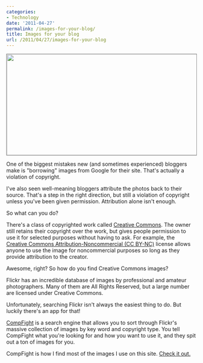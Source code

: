```yaml
---
categories:
- Technology
date: '2011-04-27'
permalink: /images-for-your-blog/
title: Images for your blog
url: /2011/04/27/images-for-your-blog
---
```


<img src="https://gomakethings.com/wp-content/uploads/2011/04/compfight-560x268.png" alt="" title="compfight" width="560" height="268" class="aligncenter size-medium wp-image-532" style="border: 1px solid #808080;" />

One of the biggest mistakes new (and sometimes experienced) bloggers make is "borrowing" images from Google for their site. That's actually a violation of copyright.

I've also seen well-meaning bloggers attribute the photos back to their source. That's a step in the right direction, but still a violation of copyright unless you've been given permission. Attribution alone isn't enough.

So what can you do?

There's a class of copyrighted work called <a href="http://creativecommons.org/licenses/">Creative Commons</a>. The owner still retains their copyright over the work, but gives people permission to use it for selected purposes without having to ask. For example, the <a href="http://creativecommons.org/licenses/by-nc/3.0/">Creative Commons Attribution-Noncommercial (CC BY-NC)</a> license allows anyone to use the image for noncommercial purposes so long as they provide attribution to the creator.

Awesome, right? So how do you find Creative Commons images?

Flickr has an incredible database of images by professional and amateur photographers. Many of them are All Rights Reserved, but a large number are licensed under Creative Commons.

Unfortunately, searching Flickr isn't always the easiest thing to do. But luckily there's an app for that!

<a href="http://compfight.com/">CompFight</a> is a search engine that allows you to sort through Flickr's massive collection of images by key word and copyright type. You tell CompFight what you're looking for and how you want to use it, and they spit out a ton of images for you.

CompFight is how I find most of the images I use on this site. <a href="http://compfight.com/">Check it out.</a>